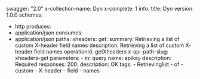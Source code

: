 swagger: "2.0"
x-collection-name: Dyn
x-complete: 1
info:
  title: Dyn
  version: 1.0.0
schemes:
- http
produces:
- application/json
consumes:
- application/json
paths:
  xheaders:
    get:
      summary: Retrieving a list of custom X-header field names
      description: Retrieving a list of custom X-header field names
      operationId: getXheaders
      x-api-path-slug: xheaders-get
      parameters:
      - in: query
        name: apikey
        description: Required
      responses:
        200:
          description: OK
      tags:
      - Retrievinglist
      - of
      - custom
      - X-header
      - field
      - names